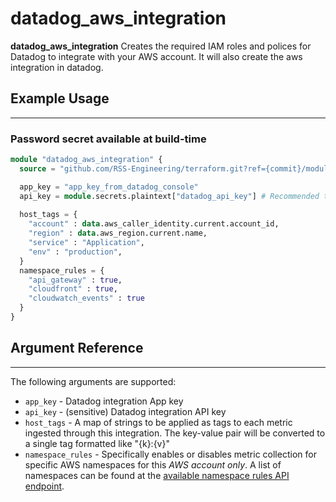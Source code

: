# datadog_aws_integration

**datadog_aws_integration** Creates the required IAM roles and polices for Datadog to integrate with your AWS account. It will also create the aws integration in datadog.

## Example Usage

---

### Password secret available at build-time

```terraform
module "datadog_aws_integration" {
  source = "github.com/RSS-Engineering/terraform.git?ref={commit}/modules/datadog_aws_integration"

  app_key = "app_key_from_datadog_console"
  api_key = module.secrets.plaintext["datadog_api_key"] # Recommended to use the kms_secrets module here
  
  host_tags = {
    "account" : data.aws_caller_identity.current.account_id,
    "region" : data.aws_region.current.name,
    "service" : "Application",
    "env" : "production",
  }
  namespace_rules = {
    "api_gateway" : true,
    "cloudfront" : true,
    "cloudwatch_events" : true
  }
}
```

## Argument Reference

---

The following arguments are supported:

* `app_key` - Datadog integration App key
* `api_key` - (sensitive) Datadog integration API key
* `host_tags` - A map of strings to be applied as tags to each metric ingested through this integration. The key-value pair will be converted to a single tag formatted like "{k}:{v}"
* `namespace_rules` - Specifically enables or disables metric collection for specific AWS namespaces for this _AWS account only_. A list of namespaces can be found at the [available namespace rules API endpoint](https://docs.datadoghq.com/api/v1/aws-integration/#list-namespace-rules).
